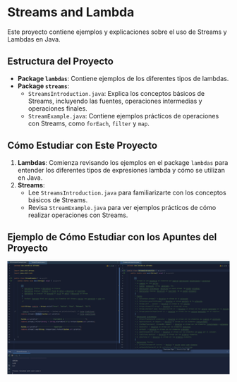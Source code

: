 # Streams and Lambda

Este proyecto contiene ejemplos y explicaciones sobre el uso de Streams y Lambdas en Java.

## Estructura del Proyecto

- **Package `lambdas`**: Contiene ejemplos de los diferentes tipos de lambdas.
- **Package `streams`**:
    - `StreamsIntroduction.java`: Explica los conceptos básicos de Streams, incluyendo las fuentes, operaciones intermedias y operaciones finales.
    - `StreamExample.java`: Contiene ejemplos prácticos de operaciones con Streams, como `forEach`, `filter` y `map`.

## Cómo Estudiar con Este Proyecto

1. **Lambdas**: Comienza revisando los ejemplos en el package `lambdas` para entender los diferentes tipos de expresiones lambda y cómo se utilizan en Java.
2. **Streams**:
    - Lee `StreamsIntroduction.java` para familiarizarte con los conceptos básicos de Streams.
    - Revisa `StreamExample.java` para ver ejemplos prácticos de cómo realizar operaciones con Streams.

## Ejemplo de Cómo Estudiar con los Apuntes del Proyecto
![Ejemplo de como estudiar con los apuntes del proyecto](src/main/java/com/iesvdm/es/imagen/EjemploEstudiar.png)